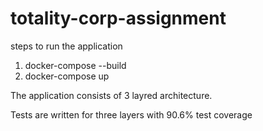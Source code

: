 # totality-corp-assignment

steps to run the application
  1. docker-compose --build
  2. docker-compose up

The application consists of 3 layred architecture.

Tests are written for three layers with 90.6% test coverage

